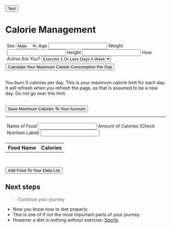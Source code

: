 <!--Login Frontmatter-->
<input type="button" value="Test" onclick="test()">
<script> AOS.init();</script>
<body>
    <script src="{{ '/assets/js/food.js' | relative_url }}"></script>
    <h1 id="food">Calorie Management</h1>
    <div style="padding:5px">
        <label for="sex">Sex</label>
        <select id="sex" name="sex">
            <option value="male">Male</option>
            <option value="female">Female</option>
        </select>
        <label for="age">Age</label>
        <input id="age" type="text">
        <label for="weight">Weight</label>
        <input id = "weight" type="text">
        <label for="height">Height</label>
        <input id = "height" type="text">
        <label for="active">How Active Are You?</label>
        <select id="active" name="active">
            <option value="1.2">Exercise 1 Or Less Days A Week</option>
            <option value="1.375">Exercise 1-3 Days A Week</option>
            <option value="1.55">Exercise 3-5 Days A Week</option>
            <option value="1.725">Exercise 6-7 Days A Week</option>
            <option value="1.9">Exercise All The Time</option>
        </select>
    </div>
    <div>
        <input type="button" value="Calculate Your Maximum Calorie Consumption Per Day" onclick="calculateMaximumCalories()">
    </div>
    <div style="padding: 15px;"></div>
    <div id="result">You burn 0 calories per day. This is your maximum calorie limit for each day. It will refresh when you refresh the page, as that is assumed to be a new day. Do not go over this limit.</div>
    <div style="padding: 15px;"></div>  
    <input type="button" value="Save Maximum Calories To Your Account" onclick="update()">
</body>

---

<body>
    <div style="padding:5px">
        <label for="foodName">Name of Food</label>
        <input id="foodName" type="text">
        <label for="calamnt">Amount of Calories (Check Nutrition Label)</label>
        <input id = "calamnt" type="text">
    </div>
    <table id="foodTable">
        <tr>
            <th>Food Name</th>
            <th>Calories</th>
        </tr>
    </table>
    <div style="padding: 15px;"></div>
    <input type="button" value="Add Food To Your Daily List" onclick="addFood()">
</body>

## Next steps
> Continue your journey
- Now you know how to diet properly
- This is one of if not the most important parts of your journey
- However a diet is nothing without exercise: [Sports](https://jakewarren2414.github.io/dolphins2/sportsquiz)
<div style="padding: 150px;">
</div>
